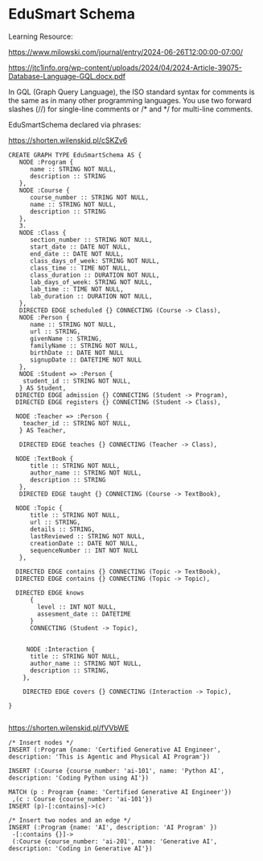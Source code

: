 # EduSmart Schema 

Learning Resource:

https://www.milowski.com/journal/entry/2024-06-26T12:00:00-07:00/

https://jtc1info.org/wp-content/uploads/2024/04/2024-Article-39075-Database-Language-GQL.docx.pdf

In GQL (Graph Query Language), the ISO standard syntax 
for comments is the same as in many other programming 
languages. You use two forward slashes (//) for 
single-line comments or /* and */ for multi-line 
comments.




EduSmartSchema declared via phrases:

https://shorten.wilenskid.pl/cSKZv6

```gql
CREATE GRAPH TYPE EduSmartSchema AS {
   NODE :Program {
      name :: STRING NOT NULL,
      description :: STRING
   },
   NODE :Course {
      course_number :: STRING NOT NULL,
      name :: STRING NOT NULL,
      description :: STRING
   },
   3.
   NODE :Class {
      section_number :: STRING NOT NULL,
      start_date :: DATE NOT NULL,
      end_date :: DATE NOT NULL,
      class_days_of_week: STRING NOT NULL,
      class_time :: TIME NOT NULL,
      class_duration :: DURATION NOT NULL,
      lab_days_of_week: STRING NOT NULL,
      lab_time :: TIME NOT NULL,
      lab_duration :: DURATION NOT NULL,
   },
   DIRECTED EDGE scheduled {} CONNECTING (Course -> Class),
   NODE :Person {
      name :: STRING NOT NULL,
      url :: STRING,
      givenName :: STRING,
      familyName :: STRING NOT NULL,
      birthDate :: DATE NOT NULL
      signupDate :: DATETIME NOT NULL
   },
   NODE :Student => :Person {
    student_id :: STRING NOT NULL,
   } AS Student,
  DIRECTED EDGE admission {} CONNECTING (Student -> Program),
  DIRECTED EDGE registers {} CONNECTING (Student -> Class),
  
  NODE :Teacher => :Person {
    teacher_id :: STRING NOT NULL,
   } AS Teacher,

   DIRECTED EDGE teaches {} CONNECTING (Teacher -> Class),

  NODE :TextBook {
      title :: STRING NOT NULL,
      author_name :: STRING NOT NULL,
      description :: STRING
   },
   DIRECTED EDGE taught {} CONNECTING (Course -> TextBook),

  NODE :Topic {
      title :: STRING NOT NULL,
      url :: STRING,
      details :: STRING,
      lastReviewed :: STRING NOT NULL,
      creationDate :: DATE NOT NULL,
      sequenceNumber :: INT NOT NULL
   },

  DIRECTED EDGE contains {} CONNECTING (Topic -> TextBook),
  DIRECTED EDGE contains {} CONNECTING (Topic -> Topic),
  
  DIRECTED EDGE knows 
      { 
        level :: INT NOT NULL, 
        assesment_date :: DATETIME 
      } 
      CONNECTING (Student -> Topic),


     NODE :Interaction {
      title :: STRING NOT NULL,
      author_name :: STRING NOT NULL,
      description :: STRING,
    },

    DIRECTED EDGE covers {} CONNECTING (Interaction -> Topic),

}


```

https://shorten.wilenskid.pl/fVVbWE
```gql
/* Insert nodes */
INSERT (:Program {name: 'Certified Generative AI Engineer', description: 'This is Agentic and Physical AI Program'})

INSERT (:Course {course_number: 'ai-101', name: 'Python AI', description: 'Coding Python using AI'})

MATCH (p : Program {name: 'Certified Generative AI Engineer'})
 ,(c : Course {course_number: 'ai-101'})
INSERT (p)-[:contains]->(c)

/* Insert two nodes and an edge */
INSERT (:Program {name: 'AI', description: 'AI Program' })
 -[:contains {}]->
 (:Course {course_number: 'ai-201', name: 'Generative AI', description: 'Coding in Generative AI'})

 ```




